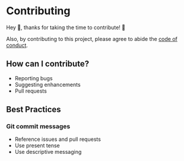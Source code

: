 # Contributing

Hey :wave:, thanks for taking the time to contribute! :tada:

Also, by contributing to this project, please agree to abide the [code of
conduct](/CODE_OF_CONDUCT.md).

## How can I contribute?
* Reporting bugs
* Suggesting enhancements
* Pull requests

## Best Practices
### Git commit messages
* Reference issues and pull requests
* Use present tense
* Use descriptive messaging
